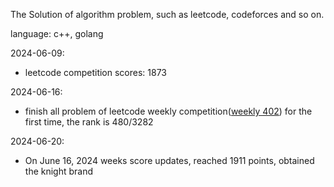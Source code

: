 The Solution of algorithm problem, such as leetcode, codeforces and so on.

language: c++, golang

2024-06-09:

-   leetcode competition scores: 1873

2024-06-16:

-   finish all problem of leetcode weekly competition([weekly 402](https://leetcode.cn/contest/weekly-contest-402/)) for the first time, the rank is 480/3282

2024-06-20:

-   On June 16, 2024 weeks score updates, reached 1911 points, obtained the knight brand
